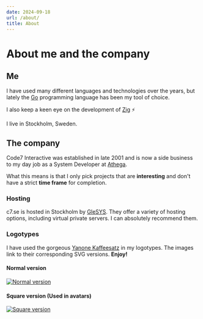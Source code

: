 ```yaml
---
date: 2024-09-18
url: /about/
title: About
---
```


# About me and the company

## Me

I have used many different languages and technologies over the years, but lately the [Go](https://golang.org/) programming language has been my tool of choice.

I also keep a keen eye on the development of [Zig](https://ziglang.org/) ⚡

I live in Stockholm, Sweden.

## The company

Code7 Interactive was established in late 2001 and is now a side business to my day job as a System Developer at [Athega](http://athega.se).

What this means is that I only pick projects that are **interesting** and don't have a strict **time frame** for completion.

### Hosting
c7.se is hosted in Stockholm by [GleSYS](http://glesys.se). They offer a variety of hosting options,
including virtual private servers. I can absolutely recommend them.

### Logotypes

I have used the gorgeous [Yanone Kaffeesatz](http://yanone.de/typedesign/kaffeesatz/) in my logotypes. The images link to their corresponding SVG versions. **Enjoy!**

#### Normal version
[![Normal version](/images/logo_normal.png)](/images/logo.svg)

#### Square version (Used in avatars)
[![Square version](/images/logo_square.png)](/images/logo_square.svg)
